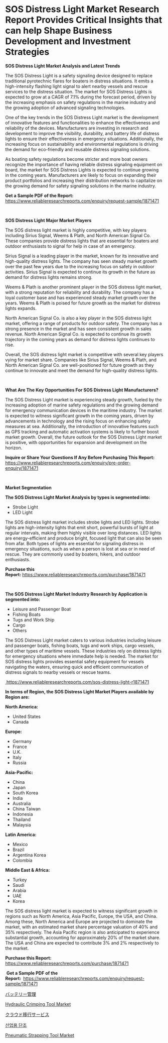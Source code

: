 <p><h1>SOS Distress Light Market Research Report Provides Critical Insights that can help Shape Business Development and Investment Strategies</h1></p><p><strong>SOS Distress Light Market Analysis and Latest Trends</strong></p>
<p><p>The SOS Distress Light is a safety signaling device designed to replace traditional pyrotechnic flares for boaters in distress situations. It emits a high-intensity flashing light signal to alert nearby vessels and rescue services to the distress situation. The market for SOS Distress Lights is expected to grow at a CAGR of 7.1% during the forecast period, driven by the increasing emphasis on safety regulations in the marine industry and the growing adoption of advanced signaling technologies.</p><p>One of the key trends in the SOS Distress Light market is the development of innovative features and functionalities to enhance the effectiveness and reliability of the devices. Manufacturers are investing in research and development to improve the visibility, durability, and battery life of distress lights to ensure their effectiveness in emergency situations. Additionally, the increasing focus on sustainability and environmental regulations is driving the demand for eco-friendly and reusable distress signaling solutions.</p><p>As boating safety regulations become stricter and more boat owners recognize the importance of having reliable distress signaling equipment on board, the market for SOS Distress Lights is expected to continue growing in the coming years. Manufacturers are likely to focus on expanding their product portfolios and increasing their distribution networks to capitalize on the growing demand for safety signaling solutions in the marine industry.</p></p>
<p><strong>Get a Sample PDF of the Report:&nbsp;</strong> <a href="https://www.reliableresearchreports.com/enquiry/request-sample/1871471">https://www.reliableresearchreports.com/enquiry/request-sample/1871471</a></p>
<p>&nbsp;</p>
<p><strong>SOS Distress Light Major Market Players</strong></p>
<p><p>The SOS distress light market is highly competitive, with key players including Sirius Signal, Weems & Plath, and North American Signal Co. These companies provide distress lights that are essential for boaters and outdoor enthusiasts to signal for help in case of an emergency.</p><p>Sirius Signal is a leading player in the market, known for its innovative and high-quality distress lights. The company has seen steady market growth over the past few years due to the increasing focus on safety in outdoor activities. Sirius Signal is expected to continue its growth in the future as demand for distress lights remains strong.</p><p>Weems & Plath is another prominent player in the SOS distress light market, with a strong reputation for reliability and durability. The company has a loyal customer base and has experienced steady market growth over the years. Weems & Plath is poised for future growth as the market for distress lights expands.</p><p>North American Signal Co. is also a key player in the SOS distress light market, offering a range of products for outdoor safety. The company has a strong presence in the market and has seen consistent growth in sales revenue. North American Signal Co. is expected to continue its growth trajectory in the coming years as demand for distress lights continues to rise.</p><p>Overall, the SOS distress light market is competitive with several key players vying for market share. Companies like Sirius Signal, Weems & Plath, and North American Signal Co. are well-positioned for future growth as they continue to innovate and meet the demand for high-quality distress lights.</p></p>
<p>&nbsp;</p>
<p><strong>What Are The Key Opportunities For SOS Distress Light Manufacturers?</strong></p>
<p><p>The SOS Distress Light market is experiencing steady growth, fueled by the increasing adoption of marine safety regulations and the growing demand for emergency communication devices in the maritime industry. The market is expected to witness significant growth in the coming years, driven by advancements in technology and the rising focus on enhancing safety measures at sea. Additionally, the introduction of innovative features such as GPS tracking and automatic activation systems is likely to further boost market growth. Overall, the future outlook for the SOS Distress Light market is positive, with opportunities for expansion and development on the horizon.</p></p>
<p><strong>Inquire or Share Your Questions If Any Before Purchasing This Report:</strong> <a href="https://www.reliableresearchreports.com/enquiry/pre-order-enquiry/1871471">https://www.reliableresearchreports.com/enquiry/pre-order-enquiry/1871471</a></p>
<p>&nbsp;</p>
<p><strong>Market Segmentation</strong></p>
<p><strong>The SOS Distress Light Market Analysis by types is segmented into:</strong></p>
<p><ul><li>Strobe Light</li><li>LED Light</li></ul></p>
<p><p>The SOS distress light market includes strobe lights and LED lights. Strobe lights are high-intensity lights that emit short, powerful bursts of light at regular intervals, making them highly visible over long distances. LED lights are energy-efficient and produce bright, focused light that can also be seen from afar. Both types of lights are essential for signaling distress in emergency situations, such as when a person is lost at sea or in need of rescue. They are commonly used by boaters, hikers, and outdoor enthusiasts.</p></p>
<p><strong>Purchase this Report:&nbsp;</strong><a href="https://www.reliableresearchreports.com/purchase/1871471">https://www.reliableresearchreports.com/purchase/1871471</a></p>
<p>&nbsp;</p>
<p><strong>The SOS Distress Light Market Industry Research by Application is segmented into:</strong></p>
<p><ul><li>Leisure and Passenger Boat</li><li>Fishing Boats</li><li>Tugs and Work Ship</li><li>Cargo</li><li>Others</li></ul></p>
<p><p>The SOS Distress Light market caters to various industries including leisure and passenger boats, fishing boats, tugs and work ships, cargo vessels, and other types of maritime vessels. These industries rely on distress lights for emergency situations where immediate help is needed. The market for SOS distress lights provides essential safety equipment for vessels navigating the waters, ensuring quick and efficient communication of distress signals to nearby vessels or rescue teams.</p></p>
<p><a href="https://www.reliableresearchreports.com/sos-distress-light-r1871471">&nbsp;https://www.reliableresearchreports.com/sos-distress-light-r1871471</a></p>
<p><strong>In terms of Region, the SOS Distress Light Market Players available by Region are:</strong></p>
<p>
    <p> <strong> North America: </strong>
        <ul>
            <li>United States</li>
            <li>Canada</li>
        </ul>
        </p> 
    <p> <strong> Europe: </strong>
        <ul>
            <li>Germany</li>
            <li>France</li>
            <li>U.K.</li>
            <li>Italy</li>
            <li>Russia</li>
        </ul>
        </p> 
    <p> <strong> Asia-Pacific: </strong>
        <ul>
            <li>China</li>
            <li>Japan</li>
            <li>South Korea</li>
            <li>India</li>
            <li>Australia</li>
            <li>China Taiwan</li>
            <li>Indonesia</li>
            <li>Thailand</li>
            <li>Malaysia</li>
        </ul>
        </p> 
    <p> <strong> Latin America: </strong>
        <ul>
            <li>Mexico</li>
            <li>Brazil</li>
            <li>Argentina Korea</li>
            <li>Colombia</li>
        </ul>
        </p> 
    <p> <strong> Middle East & Africa: </strong>
        <ul>
            <li>Turkey</li>
            <li>Saudi</li>
            <li>Arabia</li>
            <li>UAE</li>
            <li>Korea</li>
        </ul>
    </p>
    </p>
<p><p>The SOS distress light market is expected to witness significant growth in regions such as North America, Asia Pacific, Europe, the USA, and China. Among these, North America and Europe are projected to dominate the market, with an estimated market share percentage valuation of 40% and 35% respectively. The Asia Pacific region is also anticipated to experience substantial growth, accounting for approximately 20% of the market share. The USA and China are expected to contribute 3% and 2% respectively to the market.</p></p>
<p><strong>Purchase this Report: </strong><a href="https://www.reliableresearchreports.com/purchase/1871471">https://www.reliableresearchreports.com/purchase/1871471</a></p>
<p>&nbsp;<strong>Get a Sample PDF of the Report:&nbsp;&nbsp;</strong><a href="https://www.reliableresearchreports.com/enquiry/request-sample/1871471">https://www.reliableresearchreports.com/enquiry/request-sample/1871471</a></p>
<p><strong></strong></p>
<p><p><a href="https://github.com/mohamedbakry57/Market-Research-Report-List-3/blob/main/518278637415.md">バッテリー管理</a></p><p><a href="https://github.com/ruddyyedelwadw/Market-Research-Report-List-2/blob/main/hydraulic-crimping-tool-market.md">Hydraulic Crimping Tool Market</a></p><p><a href="https://github.com/zjkmgcs938405/Market-Research-Report-List-1/blob/main/502478737417.md">クラウド移行サービス</a></p><p><a href="https://github.com/lkwggful07722/Market-Research-Report-List-1/blob/main/371295833463.md">산업용 단조</a></p><p><a href="https://github.com/FassouRP/Market-Research-Report-List-4/blob/main/pneumatic-strapping-tool-market.md">Pneumatic Strapping Tool Market</a></p></p>